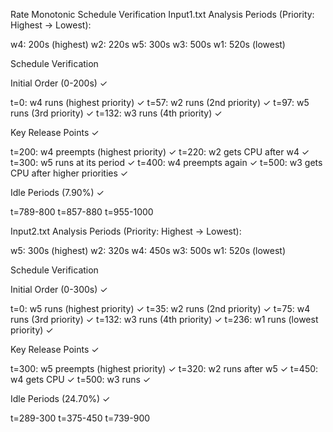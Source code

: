 Rate Monotonic Schedule Verification
Input1.txt Analysis
Periods (Priority: Highest → Lowest):

w4: 200s (highest)
w2: 220s
w5: 300s
w3: 500s
w1: 520s (lowest)

Schedule Verification

Initial Order (0-200s) ✓

t=0: w4 runs (highest priority) ✓
t=57: w2 runs (2nd priority) ✓
t=97: w5 runs (3rd priority) ✓
t=132: w3 runs (4th priority) ✓


Key Release Points ✓

t=200: w4 preempts (highest priority) ✓
t=220: w2 gets CPU after w4 ✓
t=300: w5 runs at its period ✓
t=400: w4 preempts again ✓
t=500: w3 gets CPU after higher priorities ✓


Idle Periods (7.90%) ✓

t=789-800
t=857-880
t=955-1000



Input2.txt Analysis
Periods (Priority: Highest → Lowest):

w5: 300s (highest)
w2: 320s
w4: 450s
w3: 500s
w1: 520s (lowest)

Schedule Verification

Initial Order (0-300s) ✓

t=0: w5 runs (highest priority) ✓
t=35: w2 runs (2nd priority) ✓
t=75: w4 runs (3rd priority) ✓
t=132: w3 runs (4th priority) ✓
t=236: w1 runs (lowest priority) ✓


Key Release Points ✓

t=300: w5 preempts (highest priority) ✓
t=320: w2 runs after w5 ✓
t=450: w4 gets CPU ✓
t=500: w3 runs ✓


Idle Periods (24.70%) ✓

t=289-300
t=375-450
t=739-900